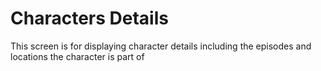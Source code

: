 # Characters Details

This screen is for displaying character details including the episodes
and locations the character is part of